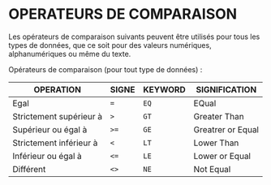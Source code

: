 # OPERATEURS DE COMPARAISON

Les opérateurs de comparaison suivants peuvent être utilisés pour tous les types de données, que ce soit pour des valeurs numériques, alphanumériques ou même du texte.

Opérateurs de comparaison (pour tout type de données) :

| **OPERATION**           | **SIGNE** | **KEYWORD** | **SIGNIFICATION** |
| ----------------------- | --------- | ----------- | ----------------- |
| Egal                    | `=`       | `EQ`        | EQual             |
| Strictement supérieur à | `>`       | `GT`        | Greater Than      |
| Supérieur ou égal à     | `>=`      | `GE`        | Greatrer or Equal |
| Strictement inférieur à | `<`       | `LT`        | Lower Than        |
| Inférieur ou égal à     | `<=`      | `LE`        | Lower or Equal    |
| Différent               | `<>`      | `NE`        | Not Equal         |
